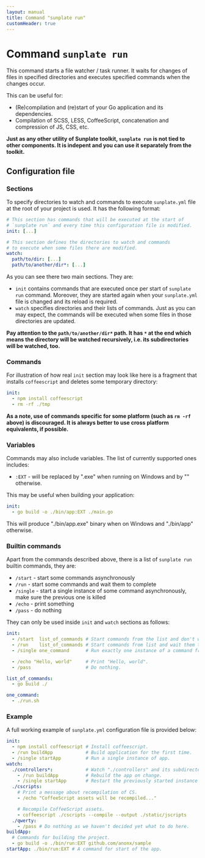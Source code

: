 ```yaml
---
layout: manual
title: Command "sunplate run"
customHeader: true
---
```

# Command `sunplate run`
This command starts a file watcher / task runner.
It waits for changes of files in specified directories and executes specified commands
when the changes occur.

This can be useful for:

* (Re)compilation and (re)start of your Go application and its dependencies.
* Compilation of SCSS, LESS, CoffeeScript, concatenation and compression of JS, CSS, etc.

**Just as any other utility of Sunplate toolkit, `sunplate run` is not tied to other components.
It is indepent and you can use it separately from the toolkit.**

## Configuration file
### Sections
To specify directories to watch and commands to execute `sunplate.yml`
file at the root of your project is used.
It has the following format:

```yaml
# This section has commands that will be executed at the start of
# `sunplate run` and every time this configuration file is modified.
init: [...]

# This section defines the directories to watch and commands
# to execute when some files there are modified.
watch:
  path/to/dir: [...]
  path/to/another/dir*: [...]
```

As you can see there two main sections. They are:

* `init` contains commands that are executed once per start of `sunplate run` command.
Moreover, they are started again when your `sunplate.yml` file is changed and its reload is required.
* `watch` specifies directories and their lists of commands. Just as you can may expect,
the commands will be executed when some files in those directories are updated.

**Pay attention to the `path/to/another/dir*` path. It has `*` at the end which means
the directory will be watched recursively, i.e. its subdirectories will be watched, too.**

### Commands
For illustration of how real `init` section may look like here is a fragment that
installs `coffeescript` and deletes some temporary directory:

```yaml
init:
  - npm install coffeescript
  - rm -rf ./tmp
```

**As a note, use of commands specific for some platform (such as `rm -rf` above) is discouraged.
It is always better to use cross platform equivalents, if possible.**

### Variables
Commands may also include variables. The list of currently supported ones includes:

* `:EXT` - will be replaced by ".exe" when running on Windows and by "" otherwise.

This may be useful when building your application:

```yaml
init:
  - go build -o ./bin/app:EXT ./main.go
```

This will produce "./bin/app.exe" binary when on Windows and "./bin/app" otherwise.

### Builtin commands
Apart from the commands described above, there is a list of `sunplate run` builtin commands, they are:

* `/start` - start some commands asynchronously
* `/run` - start some commands and wait them to complete
* `/single` - start a single instance of some command asynchronously, make sure the previous one is killed
* `/echo` - print something
* `/pass` - do nothing

They can only be used inside `init` and `watch` sections as follows:

```yaml
init:
  - /start  list_of_commands # Start commands from the list and don't wait them.
  - /run    list_of_commands # Start commands from list and wait them to complete.
  - /single one_command      # Run exactly one instance of a command from section.

  - /echo "Hello, world"     # Print "Hello, world".
  - /pass                    # Do nothing.

list_of_commands:
  - go build ./

one_command:
  - ./run.sh
```

### Example
A full working example of `sunplate.yml` configuration file is provided below:

```yaml
init:
  - npm install coffeescript # Install coffeescript.
  - /run buildApp            # Build application for the first time.
  - /single startApp         # Run a single instance of app.
watch:
  ./controllers*:            # Watch "./controllers" and its subdirectories.
    - /run buildApp          # Rebuild the app on change.
    - /single startApp       # Restart the previously started instance of app.
  ./cscripts:
    # Print a message about recompilation of CS.
    - /echo "CoffeeScript assets will be recompiled..."

    # Recompile CoffeeScript assets.
    - coffeescript ./cscripts --compile --output ./static/jscripts
  ./qwerty:
    - /pass # Do nothing as we haven't decided yet what to do here.
buildApp:
  # Commands for building the project.
  - go build -o ./bin/run:EXT github.com/anonx/sample
startApp: ./bin/run:EXT # A command for start of the app.
```
